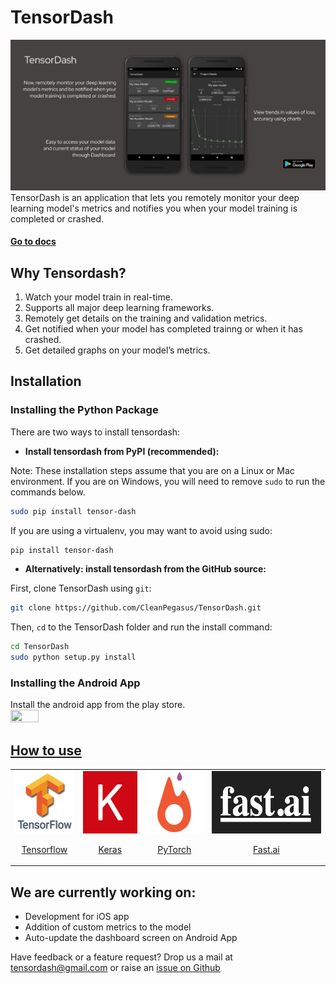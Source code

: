 # TensorDash
<img src="readme_resources/cover_image.jpeg">
TensorDash is an application that lets you remotely monitor your deep learning model's metrics and notifies you when your model training is completed or crashed.

#### [Go to docs](https://cleanpegasus.github.io/TensorDash/)

## Why Tensordash?

1. Watch your model train in real-time.
2. Supports all major deep learning frameworks.
3. Remotely get details on the training and validation metrics.
4. Get notified when your model has completed trainng or when it has crashed.
5. Get detailed graphs on your model’s metrics.


## Installation ##

### Installing the Python Package ###

There are two ways to install tensordash:

- **Install tensordash from PyPI (recommended):**

Note: These installation steps assume that you are on a Linux or Mac environment.
If you are on Windows, you will need to remove `sudo` to run the commands below.

```sh
sudo pip install tensor-dash
```

If you are using a virtualenv, you may want to avoid using sudo:

```sh
pip install tensor-dash
```

- **Alternatively: install tensordash from the GitHub source:**

First, clone TensorDash using `git`:

```sh
git clone https://github.com/CleanPegasus/TensorDash.git
```

 Then, `cd` to the TensorDash folder and run the install command:
```sh
cd TensorDash
sudo python setup.py install
```


### Installing the Android App ###

Install the android app from the play store.<br>
[<img src="https://play.google.com/intl/en_us/badges/static/images/badges/en_badge_web_generic.png" height="30%" width="30%">](https://play.google.com/store/apps/details?id=tech.tensordash.tensordash)

## [How to use](https://cleanpegasus.github.io/TensorDash/usage/)


<table border="0">
<tr>
	<td><a href="https://cleanpegasus.github.io/TensorDash/usage/#tensorflow"><img src="readme_resources/tensorflow.png" width="" height="100px"><br><p align="center">Tensorflow</p></a></td>
	<td><a href="https://cleanpegasus.github.io/TensorDash/usage/#keras"> <img src="readme_resources/keras.png" width="" height="100px"><br><p align="center">Keras</p></a></td>
	<td><a href="https://cleanpegasus.github.io/TensorDash/usage/#pytorch"> <img src="readme_resources/pytorch.png" width="" height="100px"><br><p align="center">PyTorch</p></a></td>
	<td><a href="https://cleanpegasus.github.io/TensorDash/usage/#fastai"> <img src="readme_resources/fastai.png" width="" height="100px"><br><p align="center">Fast.ai</a></p>
</tr>
</table>

		
## We are currently working on:
- Development for iOS app
- Addition of custom metrics to the model
- Auto-update the dashboard screen on Android App

Have feedback or a feature request? Drop us a mail at tensordash@gmail.com or raise an [issue on Github](https://github.com/CleanPegasus/TensorDash/issues/new/choose)
